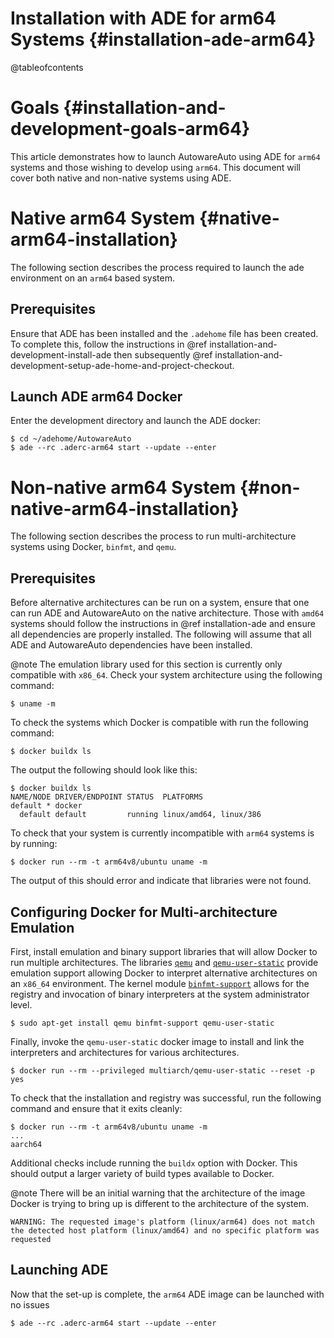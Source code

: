Installation with ADE for arm64 Systems {#installation-ade-arm64}
=======================================

@tableofcontents

# Goals {#installation-and-development-goals-arm64}

This article demonstrates how to launch AutowareAuto using ADE for `arm64` systems and those wishing to develop using `arm64`. This document will cover both native and non-native systems using ADE.

# Native arm64 System {#native-arm64-installation}

The following section describes the process required to launch the ade environment on an `arm64`
based system.

## Prerequisites

Ensure that ADE has been installed and the `.adehome` file has been created. To complete this, follow the instructions in @ref installation-and-development-install-ade then subsequently @ref installation-and-development-setup-ade-home-and-project-checkout.

## Launch ADE arm64 Docker

Enter the development directory and launch the ADE docker:

```
$ cd ~/adehome/AutowareAuto
$ ade --rc .aderc-arm64 start --update --enter
```

# Non-native arm64 System {#non-native-arm64-installation}

The following section describes the process to run multi-architecture systems using Docker,
`binfmt`, and `qemu`.

## Prerequisites

Before alternative architectures can be run on a system, ensure that one can run ADE and
AutowareAuto on the native architecture.
Those with `amd64` systems should follow the instructions in @ref installation-ade and ensure
all dependencies are properly installed.
The following will assume that all ADE and AutowareAuto dependencies have been installed.

@note The emulation library used for this section is currently only compatible with `x86_64`.
Check your system architecture using the following command:
```
$ uname -m
```

To check the systems which Docker is compatible with run the following command:
```
$ docker buildx ls
```

The output the following should look like this:
```
$ docker buildx ls
NAME/NODE DRIVER/ENDPOINT STATUS  PLATFORMS
default * docker
  default default         running linux/amd64, linux/386  
```

To check that your system is currently incompatible with `arm64` systems is by running:
```
$ docker run --rm -t arm64v8/ubuntu uname -m
```
The output of this should error and indicate that libraries were not found.

## Configuring Docker for Multi-architecture Emulation

First, install emulation and binary support libraries that will allow Docker to run multiple
architectures.
The libraries [`qemu`](https://www.qemu.org/) and [`qemu-user-static`](https://github.com/multiarch/qemu-user-static)
provide emulation support allowing Docker to interpret alternative architectures on an `x86_64` environment.
The kernel module [`binfmt-support`](http://binfmt-support.nongnu.org/) allows for the registry
and invocation of binary interpreters at the system administrator level. 
```
$ sudo apt-get install qemu binfmt-support qemu-user-static
```

Finally, invoke the `qemu-user-static` docker image to install and link the interpreters and
architectures for various architectures.
```
$ docker run --rm --privileged multiarch/qemu-user-static --reset -p yes
```

To check that the installation and registry was successful, run the following command and ensure
that it exits cleanly:
```
$ docker run --rm -t arm64v8/ubuntu uname -m
...
aarch64
```

Additional checks include running the `buildx` option with Docker.
This should output a larger variety of build types available to Docker.

@note There will be an initial warning that the architecture of the image Docker is trying to bring up is different to the architecture of the system.
```
WARNING: The requested image's platform (linux/arm64) does not match the detected host platform (linux/amd64) and no specific platform was requested
```

## Launching ADE

Now that the set-up is complete, the `arm64` ADE image can be launched with no issues
```
$ ade --rc .aderc-arm64 start --update --enter
```
